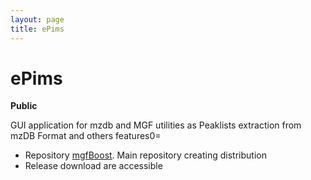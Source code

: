 ```yaml
---
layout: page
title: ePims
---
```


# ePims
**Public**   

GUI application for mzdb and MGF utilities as Peaklists extraction from mzDB Format and others features0=

* Repository [mgfBoost](https://github.com/edyp-lab/ePims). Main repository creating distribution 
* Release download are accessible 
